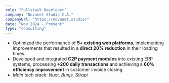 ```yaml
---
role: "Fullstack Developer"
company: "Novanet Studio C.A."
companyUrl: "https://novanet.studio/"
date: "Nov 2024 - Present"
type: "consulting"
---
```

- Optimized the performance of **5+ existing web platforms**, implementing improvements that resulted in a **direct 20% reduction** in their loading times.
- Developed and integrated **C2P payment modules** into existing ERP systems, processing **+200 daily transactions** and achieving a **60% efficiency improvement** in customer invoice closing.
- *Main tech stack: Nuxt, Bunjs, Strapi*